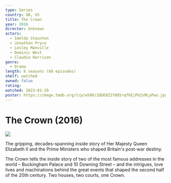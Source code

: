 ```yaml
---
type: Series
country: GB, US
title: The Crown
year: 2016
director: Unknown
actors:
  - Imelda Staunton
  - Jonathan Pryce
  - Lesley Manville
  - Dominic West
  - Claudia Harrison
genre:
  - Drama
length: 6 seasons (60 episodes)
shelf: watched
owned: false
rating:
watched: 2023-01-29
poster: https://image.tmdb.org/t/p/w500/1DDE0Z2Y805rqfkEjPbZsMLyPwa.jpg
---
```


# The Crown (2016)

![](https://image.tmdb.org/t/p/w500/1DDE0Z2Y805rqfkEjPbZsMLyPwa.jpg)

The gripping, decades-spanning inside story of Her Majesty Queen Elizabeth II and the Prime Ministers who shaped Britain's post-war destiny. 

The Crown tells the inside story of two of the most famous addresses in the world – Buckingham Palace and 10 Downing Street – and the intrigues, love lives and machinations behind the great events that shaped the second half of the 20th century. Two houses, two courts, one Crown.